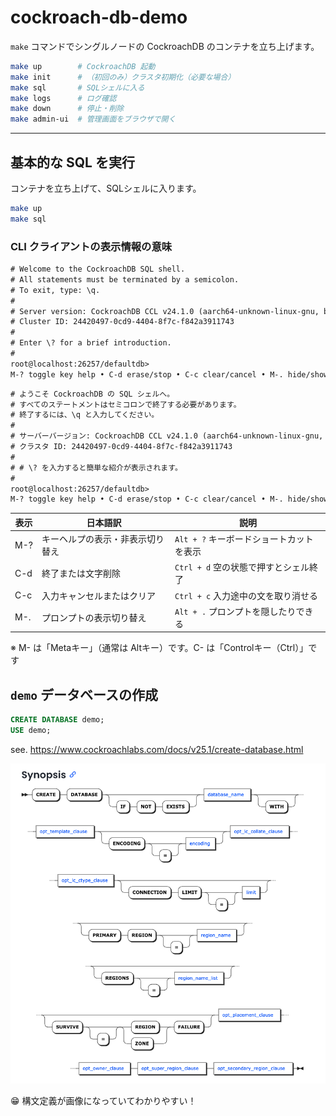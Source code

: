 # cockroach-db-demo

`make` コマンドでシングルノードの CockroachDB のコンテナを立ち上げます。

```bash
make up        # CockroachDB 起動
make init      # （初回のみ）クラスタ初期化（必要な場合）
make sql       # SQLシェルに入る
make logs      # ログ確認
make down      # 停止・削除
make admin-ui  # 管理画面をブラウザで開く
```

---

## 基本的な SQL を実行

コンテナを立ち上げて、SQLシェルに入ります。

```bash
make up
make sql
```

### CLI クライアントの表示情報の意味

```txt
# Welcome to the CockroachDB SQL shell.
# All statements must be terminated by a semicolon.
# To exit, type: \q.
#
# Server version: CockroachDB CCL v24.1.0 (aarch64-unknown-linux-gnu, built 2024/05/15 21:28:33, go1.22.2 X:nocoverageredesign) (same version as client)
# Cluster ID: 24420497-0cd9-4404-8f7c-f842a3911743
#
# Enter \? for a brief introduction.
#
root@localhost:26257/defaultdb>                                                         
M-? toggle key help • C-d erase/stop • C-c clear/cancel • M-. hide/show prompt
```

```txt
# ようこそ CockroachDB の SQL シェルへ。
# すべてのステートメントはセミコロンで終了する必要があります。
# 終了するには、\q と入力してください。
#
# サーバーバージョン: CockroachDB CCL v24.1.0 (aarch64-unknown-linux-gnu, built 2024/05/15 21:28:33, go1.22.2 X:nocoverageredesign) (same version as client)
# クラスタ ID: 24420497-0cd9-4404-8f7c-f842a3911743
#
# # \? を入力すると簡単な紹介が表示されます。
#
root@localhost:26257/defaultdb>
M-? toggle key help • C-d erase/stop • C-c clear/cancel • M-. hide/show prompt
```

| 表示 |             日本語訳             |                   説明                   |
| ---- | -------------------------------- | ---------------------------------------- |
| M-?  | キーヘルプの表示・非表示切り替え | `Alt + ?` キーボードショートカットを表示 |
| C-d  | 終了または文字削除               | `Ctrl + d` 空の状態で押すとシェル終了    |
| C-c  | 入力キャンセルまたはクリア       | `Ctrl + c` 入力途中の文を取り消せる      |
| M-.  | プロンプトの表示切り替え         | `Alt + .` プロンプトを隠したりできる     |

※ M- は「Metaキー」（通常は Altキー）です。C- は「Controlキー（Ctrl）」です

## `demo` データベースの作成

```sql
CREATE DATABASE demo;
USE demo;
```

see. <https://www.cockroachlabs.com/docs/v25.1/create-database.html>

![create-database-synopsis](./images/create_database_synopsis.png)

😁 構文定義が画像になっていてわかりやすい！
